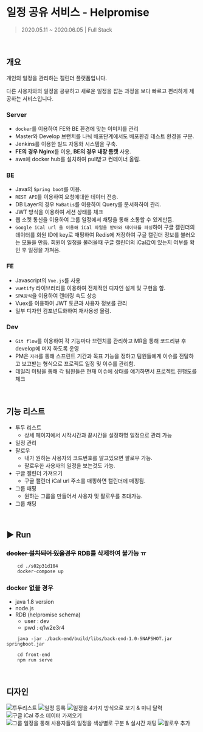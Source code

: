 # 일정 공유 서비스 - Helpromise

> 2020.05.11 ~ 2020.06.05 | Full Stack

<br>

## 개요

개인의 일정을 관리하는 캘린더 플랫폼입니다.

다른 사용자와의 일정을 공유하고 새로운 일정을 잡는 과정을 보다 빠르고 편리하게 제공하는 서비스입니다.

### Server

-   `docker`를 이용하여 FE와 BE 환경에 맞는 이미지를 관리
-   Master와 Develop 브랜치를 나눠 배포단계에서도 배포환경 테스트 환경을 구분.
-   Jenkins를 이용한 빌드 자동화 시스템을 구축.
-   **FE의 경우 Nginx**를 이용, **BE의 경우 내장 톰캣** 사용.
-   aws에 docker hub를 설치하여 pull받고 컨테이너 올림.

### BE

-   Java의 `Spring boot`를 이용.
-   `REST API`를 이용하여 요청에대한 데이터 전송.
-   DB Layer의 경우 `MaBatis`를 이용하여 Query를 문서화하여 관리.
-   JWT 방식을 이용하여 세션 상태를 체크
-   웹 소켓 통신을 이용하여 그룹 일정에서 채팅을 통해 소통할 수 있게만듬.
-   `Google iCal url 을 이용해 iCal 파일을 받아와 데이터를 파싱`하여 구글 캘린더의 데이터를 회원 ID에 key로 매핑하여 Redis에 저장하여 구글 캘린더 정보를 불러오는 모듈을 만듬. 회원이 일정을 불러올때 구글 캘린더의 iCal값이 있는지 여부를 확인 후 일정을 가져옴.

### FE

-   Javascript의 `Vue.js`를 사용
-   `vuetify` 라이브러리를 이용하여 전체적인 디자인 설계 및 구현을 함.
-   `SPA방식`을 이용하여 렌더링 속도 상승
-   Vuex를 이용하여 JWT 토큰과 사용자 정보를 관리
-   일부 디자인 컴포넌트화하여 재사용성 올림.

### Dev

-   `Git flow`를 이용하여 각 기능마다 브랜치를 관리하고 MR을 통해 코드리뷰 후 develop에 머지 하도록 운영
-   PM은 `지라`를 통해 스프린트 기간과 목표 기능을 정하고 팀원들에게 이슈를 전달하고 보고받는 형식으로 프로젝트 일정 및 이슈를 관리함.
-   데일리 미팅을 통해 각 팀원들은 현재 이슈에 상태를 얘기하면서 프로젝트 진행도를 체크

<br>

## 기능 리스트

-   투두 리스트
    -   상세 페이지에서 시작시간과 끝시간을 설정하명 일정으로 관리 가능
-   일정 관리
-   팔로우
    -   내가 원하는 사용자의 코드번호를 알고있으면 팔로우 가능.
    -   팔로우한 사용자의 일정을 보는것도 가능.
-   구글 캘린더 가져오기
    -   구글 캘린더 iCal url 주소를 매핑하면 캘린더에 매핑됨.
-   그룹 매핑
    -   원하는 그룹을 만들어서 사용자 및 팔로우를 초대가능.
-   그룹 채팅

<br>

## ▶️ Run


### ~~docker 설치되어 있을경우~~ RDB를 삭제하여 불가능 ㅠ

```
    cd ./s02p31d104
    docker-compose up
```

### docker 없을 경우

-   java 1.8 version
-   node.js
-   RDB (helpromise schema)
    -   user : dev
    -   pwd : q1w2e3r4

```
    java -jar ./back-end/build/libs/back-end-1.0-SNAPSHOT.jar springboot.jar

    cd front-end
    npm run serve
```

<br>

## 디자인

![투두리스트](https://s3.us-west-2.amazonaws.com/secure.notion-static.com/c905ee20-8af0-47b4-a3c5-4eaa04c9b817/.gif?X-Amz-Algorithm=AWS4-HMAC-SHA256&X-Amz-Credential=AKIAT73L2G45O3KS52Y5%2F20210112%2Fus-west-2%2Fs3%2Faws4_request&X-Amz-Date=20210112T071529Z&X-Amz-Expires=86400&X-Amz-Signature=60df99cf45ca5919c0b82a99a4a26a474dc86ef86fbd41c6393747776c0dd0ec&X-Amz-SignedHeaders=host)
![일정 등록](https://s3.us-west-2.amazonaws.com/secure.notion-static.com/b8430cfd-cbea-4a83-b32f-1d4017c69da8/_.gif?X-Amz-Algorithm=AWS4-HMAC-SHA256&X-Amz-Credential=AKIAT73L2G45O3KS52Y5%2F20210112%2Fus-west-2%2Fs3%2Faws4_request&X-Amz-Date=20210112T071529Z&X-Amz-Expires=86400&X-Amz-Signature=6ab52d1b48dba7be163ff25fe74215c06cb9f1df7a0b0b6979c35344aa147aba&X-Amz-SignedHeaders=host)
![일정을 4가지 방식으로 보기 & 미니 달력](https://s3.us-west-2.amazonaws.com/secure.notion-static.com/ad0abacf-6576-40b0-a76f-308d00ae2806/_.gif?X-Amz-Algorithm=AWS4-HMAC-SHA256&X-Amz-Credential=AKIAT73L2G45O3KS52Y5%2F20210112%2Fus-west-2%2Fs3%2Faws4_request&X-Amz-Date=20210112T071529Z&X-Amz-Expires=86400&X-Amz-Signature=4828ea83a1584d5465267210ac15ea3d42444e1e969953faf851544b29398e21&X-Amz-SignedHeaders=host)
![구글 iCal 주소 데이터 가져오기](https://s3.us-west-2.amazonaws.com/secure.notion-static.com/596d7e1f-2c57-4caa-aa77-e6f7cecd42cf/__.gif?X-Amz-Algorithm=AWS4-HMAC-SHA256&X-Amz-Credential=AKIAT73L2G45O3KS52Y5%2F20210112%2Fus-west-2%2Fs3%2Faws4_request&X-Amz-Date=20210112T071529Z&X-Amz-Expires=86400&X-Amz-Signature=aaad7423d62bc253478d1dce255bae052a996f8689ee248495033e28716dfe96&X-Amz-SignedHeaders=host)
![그룹 일정을 통해 사용자들의 일정을 색상별로 구분 & 실시간 채팅](https://s3.us-west-2.amazonaws.com/secure.notion-static.com/3e3d965b-a1a7-4143-a860-faa7f7846aee/.gif?X-Amz-Algorithm=AWS4-HMAC-SHA256&X-Amz-Credential=AKIAT73L2G45O3KS52Y5%2F20210112%2Fus-west-2%2Fs3%2Faws4_request&X-Amz-Date=20210112T071529Z&X-Amz-Expires=86400&X-Amz-Signature=764ecc0e826dbb60b8bb0addbc490af33f29e7c53e24358672c26954856019ea&X-Amz-SignedHeaders=host)
![팔로우 추가](https://s3.us-west-2.amazonaws.com/secure.notion-static.com/641513cd-c8e9-41f6-9421-0a3c2452e739/.gif?X-Amz-Algorithm=AWS4-HMAC-SHA256&X-Amz-Credential=AKIAT73L2G45O3KS52Y5%2F20210112%2Fus-west-2%2Fs3%2Faws4_request&X-Amz-Date=20210112T071529Z&X-Amz-Expires=86400&X-Amz-Signature=1fd5b02b56e0b60f8e2f6b5b4362ed59812477484af989433cccaea228dbe4e5&X-Amz-SignedHeaders=host)
